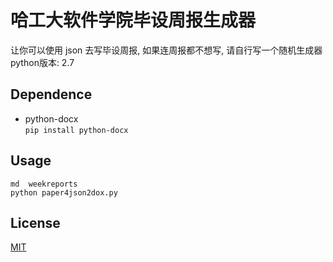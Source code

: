 # 哈工大软件学院毕设周报生成器

让你可以使用 json 去写毕设周报, 如果连周报都不想写, 请自行写一个随机生成器   
python版本: 2.7
## Dependence
- python-docx  
  `pip install python-docx`

## Usage
`md  weekreports`  
`python paper4json2dox.py`

## License
[MIT](http://www.opensource.org/licenses/mit-license.php)
